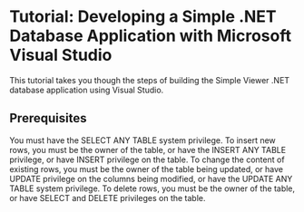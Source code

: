<!-- loio3bcf96ff6c5f1014941993f3f3dddbcc -->

# Tutorial: Developing a Simple .NET Database Application with Microsoft Visual Studio

This tutorial takes you though the steps of building the Simple Viewer .NET database application using Visual Studio.



## Prerequisites

You must have the SELECT ANY TABLE system privilege. To insert new rows, you must be the owner of the table, or have the INSERT ANY TABLE privilege, or have INSERT privilege on the table. To change the content of existing rows, you must be the owner of the table being updated, or have UPDATE privilege on the columns being modified, or have the UPDATE ANY TABLE system privilege. To delete rows, you must be the owner of the table, or have SELECT and DELETE privileges on the table.

